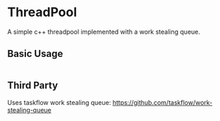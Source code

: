 # ThreadPool

A simple c++ threadpool implemented with a work stealing queue.

## Basic Usage

```
```

## Third Party
Uses taskflow work stealing queue: https://github.com/taskflow/work-stealing-queue
